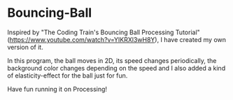 # Bouncing-Ball

Inspired by "The Coding Train's Bouncing Ball Processing Tutorial" (https://www.youtube.com/watch?v=YIKRXl3wH8Y), I have created my own version of it.

In this program, the ball moves in 2D, its speed changes periodically, the background color changes depending on the speed and I also added a kind of elasticity-effect for the ball just for fun.

Have fun running it on Processing!
